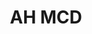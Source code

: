 ---
#This is just for you to quickly see what the file is - it can be anything you want
title: AH MCD

#This must match the level for the page you want it to appear on
level: Additional

#This must match the category id for the table the table you wish this to appear in
category: multiplechoicedata

#This must match the subject you wish this to appear in
subject: Chemistry

#There should be an entry here for each column in the table you wish to populate:
'#': 2
Age: Revised Advanced Higher
Years Covered: 2013-2015
File:
    - url: /chemistry/additional/mcdata/SQArevisedAdvancedHigherMCdata.pdf
      link_text: MC Data
---
